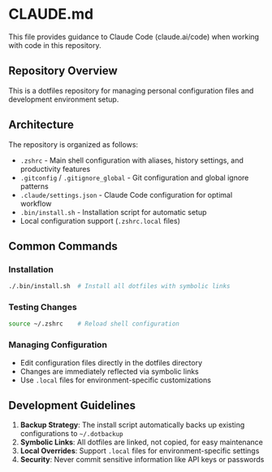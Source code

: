 # CLAUDE.md

This file provides guidance to Claude Code (claude.ai/code) when working with code in this repository.

## Repository Overview

This is a dotfiles repository for managing personal configuration files and development environment setup.

## Architecture

The repository is organized as follows:
- `.zshrc` - Main shell configuration with aliases, history settings, and productivity features
- `.gitconfig` / `.gitignore_global` - Git configuration and global ignore patterns
- `.claude/settings.json` - Claude Code configuration for optimal workflow
- `.bin/install.sh` - Installation script for automatic setup
- Local configuration support (`.zshrc.local` files)

## Common Commands

### Installation
```bash
./.bin/install.sh  # Install all dotfiles with symbolic links
```

### Testing Changes
```bash
source ~/.zshrc    # Reload shell configuration
```

### Managing Configuration
- Edit configuration files directly in the dotfiles directory
- Changes are immediately reflected via symbolic links
- Use `.local` files for environment-specific customizations

## Development Guidelines

1. **Backup Strategy**: The install script automatically backs up existing configurations to `~/.dotbackup`
2. **Symbolic Links**: All dotfiles are linked, not copied, for easy maintenance
3. **Local Overrides**: Support `.local` files for environment-specific settings
4. **Security**: Never commit sensitive information like API keys or passwords